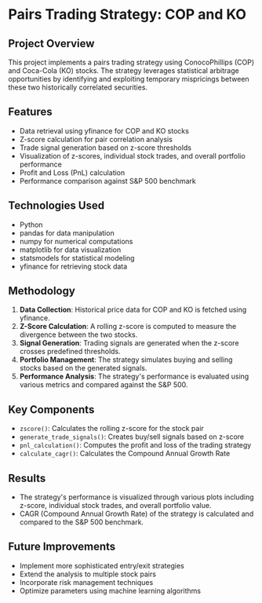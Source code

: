 # Pairs Trading Strategy: COP and KO

## Project Overview
This project implements a pairs trading strategy using ConocoPhillips (COP) and Coca-Cola (KO) stocks. The strategy leverages statistical arbitrage opportunities by identifying and exploiting temporary mispricings between these two historically correlated securities.

## Features
- Data retrieval using yfinance for COP and KO stocks
- Z-score calculation for pair correlation analysis
- Trade signal generation based on z-score thresholds
- Visualization of z-scores, individual stock trades, and overall portfolio performance
- Profit and Loss (PnL) calculation
- Performance comparison against S&P 500 benchmark

## Technologies Used
- Python
- pandas for data manipulation
- numpy for numerical computations
- matplotlib for data visualization
- statsmodels for statistical modeling
- yfinance for retrieving stock data

## Methodology
1. **Data Collection**: Historical price data for COP and KO is fetched using yfinance.
2. **Z-Score Calculation**: A rolling z-score is computed to measure the divergence between the two stocks.
3. **Signal Generation**: Trading signals are generated when the z-score crosses predefined thresholds.
4. **Portfolio Management**: The strategy simulates buying and selling stocks based on the generated signals.
5. **Performance Analysis**: The strategy's performance is evaluated using various metrics and compared against the S&P 500.

## Key Components
- `zscore()`: Calculates the rolling z-score for the stock pair
- `generate_trade_signals()`: Creates buy/sell signals based on z-score
- `pnl_calculation()`: Computes the profit and loss of the trading strategy
- `calculate_cagr()`: Calculates the Compound Annual Growth Rate

## Results
- The strategy's performance is visualized through various plots including z-score, individual stock trades, and overall portfolio value.
- CAGR (Compound Annual Growth Rate) of the strategy is calculated and compared to the S&P 500 benchmark.

## Future Improvements
- Implement more sophisticated entry/exit strategies
- Extend the analysis to multiple stock pairs
- Incorporate risk management techniques
- Optimize parameters using machine learning algorithms
